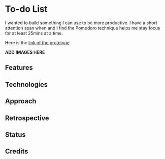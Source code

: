# To-do List
I wanted to build something I can use to be more productive. I have a short attention span when and I find the Pomodoro technique helps me stay focus for at least 25mins at a time.

Here is the [link of the prototype](https://kazmakai.github.io/todo-list/).

**ADD IMAGES HERE**

## Features

## Technologies

## Approach

## Retrospective

## Status

## Credits
